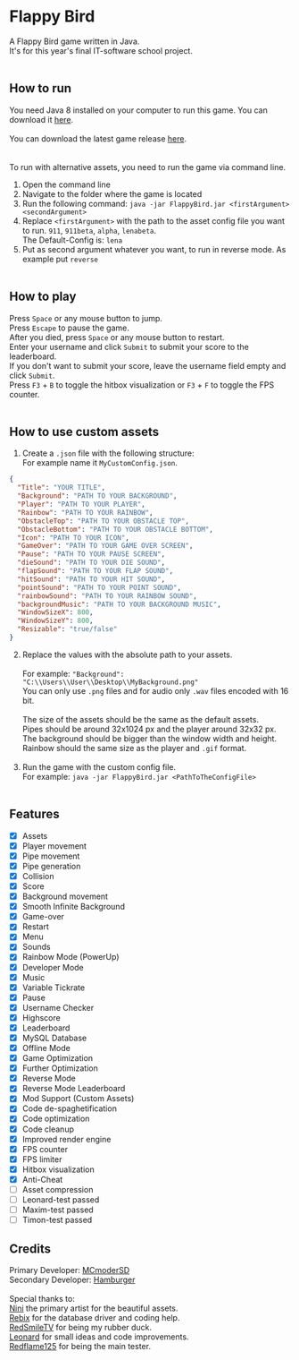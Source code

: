 # Flappy Bird

A Flappy Bird game written in Java.
<br>
It's for this year's final IT-software school project.
<br> <br>

## How to run

You need Java 8 installed on your computer to run this game.
You can download it [here](https://www.java.com/de/download/manual.jsp).
<br> <br>
You can download the latest game release [here](https://github.com/MCmoderSD/FlappyBird/releases/latest).
<br> <br> <br>
To run with alternative assets, you need to run the game via command line.
<br>

1. Open the command line
2. Navigate to the folder where the game is located
3. Run the following command: `java -jar FlappyBird.jar <firstArgument> <secondArgument>`
4. Replace `<firstArgument>` with the path to the asset config file you want to
   run. `911`, `911beta`, `alpha`, `lenabeta`. <br> The Default-Config is: `lena`
5. Put as second argument whatever you want, to run in reverse mode.
   As example put `reverse`
   <br> <br>

## How to play

Press `Space` or any mouse button to jump.
<br>
Press `Escape` to pause the game.
<br>
After you died, press `Space` or any mouse button to restart.
<br>
Enter your username and click `Submit` to submit your score to the leaderboard.
<br>
If you don't want to submit your score, leave the username field empty and click `Submit`.
<br>
Press `F3` + `B` to toggle the hitbox visualization or `F3` + `F` to toggle the FPS counter.
<br> <br>

## How to use custom assets

1. Create a `.json` file with the following structure: <br> For example name it `MyCustomConfig.json`.

```json
{
  "Title": "YOUR TITLE",
  "Background": "PATH TO YOUR BACKGROUND",
  "Player": "PATH TO YOUR PLAYER",
  "Rainbow": "PATH TO YOUR RAINBOW",
  "ObstacleTop": "PATH TO YOUR OBSTACLE TOP",
  "ObstacleBottom": "PATH TO YOUR OBSTACLE BOTTOM",
  "Icon": "PATH TO YOUR ICON",
  "GameOver": "PATH TO YOUR GAME OVER SCREEN",
  "Pause": "PATH TO YOUR PAUSE SCREEN",
  "dieSound": "PATH TO YOUR DIE SOUND",
  "flapSound": "PATH TO YOUR FLAP SOUND",
  "hitSound": "PATH TO YOUR HIT SOUND",
  "pointSound": "PATH TO YOUR POINT SOUND",
  "rainbowSound": "PATH TO YOUR RAINBOW SOUND",
  "backgroundMusic": "PATH TO YOUR BACKGROUND MUSIC",
  "WindowSizeX": 800,
  "WindowSizeY": 800,
  "Resizable": "true/false"
}
```

2. Replace the values with the absolute path to your assets.
   <br> <br> For example: `"Background": "C:\\Users\\User\\Desktop\\MyBackground.png"`
   <br> You can only use `.png` files and for audio only `.wav` files encoded with 16 bit.
   <br> <br> The size of the assets should be the same as the default assets.
   <br> Pipes should be around 32x1024 px and the player around 32x32 px.
   <br> The background should be bigger than the window width and height.
   <br> Rainbow should the same size as the player and `.gif` format.
   <br> <br>
3. Run the game with the custom config file.
   <br> For example: `java -jar FlappyBird.jar <PathToTheConfigFile>` <br> <br>

## Features

- [x] Assets
- [x] Player movement
- [x] Pipe movement
- [x] Pipe generation
- [x] Collision
- [x] Score
- [x] Background movement
- [x] Smooth Infinite Background
- [x] Game-over
- [x] Restart
- [x] Menu
- [x] Sounds
- [x] Rainbow Mode (PowerUp)
- [x] Developer Mode
- [x] Music
- [x] Variable Tickrate
- [x] Pause
- [x] Username Checker
- [x] Highscore
- [x] Leaderboard
- [x] MySQL Database
- [x] Offline Mode
- [x] Game Optimization
- [x] Further Optimization
- [x] Reverse Mode
- [x] Reverse Mode Leaderboard
- [x] Mod Support (Custom Assets)
- [x] Code de-spaghetification
- [x] Code optimization
- [x] Code cleanup
- [x] Improved render engine
- [x] FPS counter
- [x] FPS limiter
- [x] Hitbox visualization
- [x] Anti-Cheat
- [ ] Asset compression
- [ ] Leonard-test passed
- [ ] Maxim-test passed
- [ ] Timon-test passed

## Credits

Primary Developer: [MCmoderSD](https://github.com/MCmoderSD/) <br>
Secondary Developer: [Hamburger](https://github.com/HamburgerPaul) <br> <br>
Special thanks to: <br>
[Nini](https://www.instagram.com/nini_125x/) the primary artist for the beautiful assets.
<Br>
[Rebix](https://github.com/Reebix) for the database driver and coding help.
<Br>
[RedSmileTV](https://github.com/RedSmileTV) for being my rubber duck.
<Br>
[Leonard](https://github.com/Leo-160905) for small ideas and code improvements.
<Br>
[Redflame125](https://github.com/Redflame125) for being the main tester.